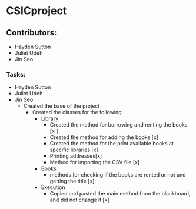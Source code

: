 # CSICproject
## Contributors:
- Hayden Sutton
- Juliet Udeh
- Jin Seo
### Tasks:
- Hayden Sutton
- Juliet Udeh
- Jin Seo 
  - Created the base of the project
    - Created the classes for the following:
      - Library
        - Created the method for borrowing and renting the books [x ]
        - Created the method for adding the books [x]
        - Created the method for the print available books at specific libraries [x]
        - Printing addresses[x]
        - Method for importing the CSV file [x]
      - Books
        - methods for checking if the books are rented or not and getting the title [x]
      - Execution
        - Copied and pasted the main method from the blackboard, and did not change it [x]
